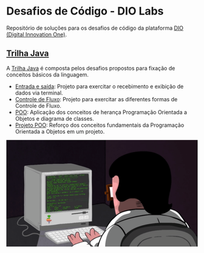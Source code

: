 # Desafios de Código - DIO Labs

Repositório de soluções para os desafios de código da plataforma [DIO (Digital Innovation One)](https://dio.me). 

## [Trilha Java](./trilha-java)

A [Trilha Java](./trilha-java) é composta pelos desafios propostos para fixação de conceitos básicos da linguagem.

- [Entrada e saída](./trilha-java/input-output): Projeto para exercitar o recebimento e exibição de dados via terminal.
- [Controle de Fluxo](./trilha-java/controle-fluxo): Projeto para exercitar as diferentes formas de Controle de Fluxo.
- [POO](./trilha-java/poo): Aplicação dos conceitos de herança Programação Orientada a Objetos e diagrama de classes.
- [Projeto POO](./trilha-java/projeto-poo): Reforço dos conceitos fundamentais da Programação Orientada a Objetos em um projeto.

![Programming](programming.gif)
